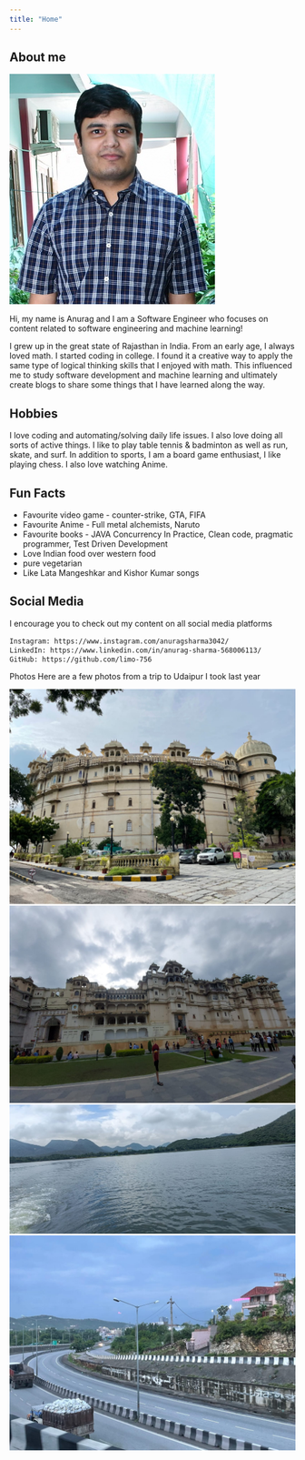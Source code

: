 ```yaml
---
title: "Home"
---
```


## About me

![my-photo](_posts/assets/home/self-image.JPG "Anurag Sharma")

Hi, my name is Anurag and I am a Software Engineer who focuses on content related to software engineering and machine learning!  

I grew up in the great state of Rajasthan in India. From an early age, I always loved math. I started coding in college. I found it a creative way to apply the same type of logical thinking skills that I enjoyed with math. This influenced me to study software development and machine learning and ultimately create blogs to share some things that I have learned along the way.

## Hobbies

I love coding and automating/solving daily life issues. I also love doing all sorts of active things. I like to play table tennis & badminton as well as run, skate, and surf. In addition to sports, I am a board game enthusiast, I like playing chess. I also love watching Anime.

## Fun Facts

 - Favourite video game - counter-strike, GTA, FIFA
 - Favourite Anime - Full metal alchemists, Naruto
 - Favourite books - JAVA Concurrency In Practice, Clean code, pragmatic programmer, Test Driven Development
 - Love Indian food over western food
 - pure vegetarian
 - Like Lata Mangeshkar and Kishor Kumar songs

## Social Media
I encourage you to check out my content on all social media platforms

    Instagram: https://www.instagram.com/anuragsharma3042/
    LinkedIn: https://www.linkedin.com/in/anurag-sharma-568006113/
    GitHub: https://github.com/limo-756

Photos
Here are a few photos from a trip to Udaipur I took last year

![Udaipur Palace](_posts/assets/home/palace.jpeg "Udaipur Palace")
![Udaipur Palace back view](_posts/assets/home/palace-second-view.jpeg "Udaipur Palace back view")
![Udaipur Lake](_posts/assets/home/lake.jpeg "Udaipur Lake")
![Random Photo](_posts/assets/home/random.jpeg "Random Photo")
